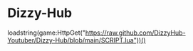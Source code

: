 # Dizzy-Hub
loadstring(game:HttpGet("https://raw.github.com/DizzyHub-Youtuber/Dizzy-Hub/blob/main/SCRIPT.lua"))()
